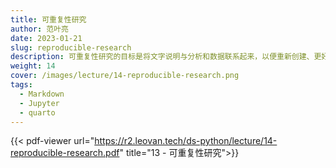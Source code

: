 ```yaml
---
title: 可重复性研究
author: 范叶亮
date: 2023-01-21
slug: reproducible-research
description: 可重复性研究的目标是将文字说明与分析和数据联系起来，以便重新创建、更好地理解和验证逻辑。
weight: 14
cover: /images/lecture/14-reproducible-research.png
tags:
  - Markdown
  - Jupyter
  - quarto
---
```


{{< pdf-viewer url="https://r2.leovan.tech/ds-python/lecture/14-reproducible-research.pdf" title="13 - 可重复性研究">}}
